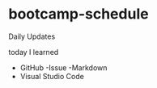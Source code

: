 # bootcamp-schedule

Daily Updates

today I learned
 - GitHub
  -Issue
  -Markdown
 - Visual Studio Code
